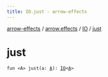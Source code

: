 ```yaml
---
title: IO.just - arrow-effects
---
```


[arrow-effects](../../index.html) / [arrow.effects](../index.html) / [IO](index.html) / [just](./just.html)

# just

`fun <A> just(a: `[`A`](just.html#A)`): `[`IO`](index.html)`<`[`A`](just.html#A)`>`